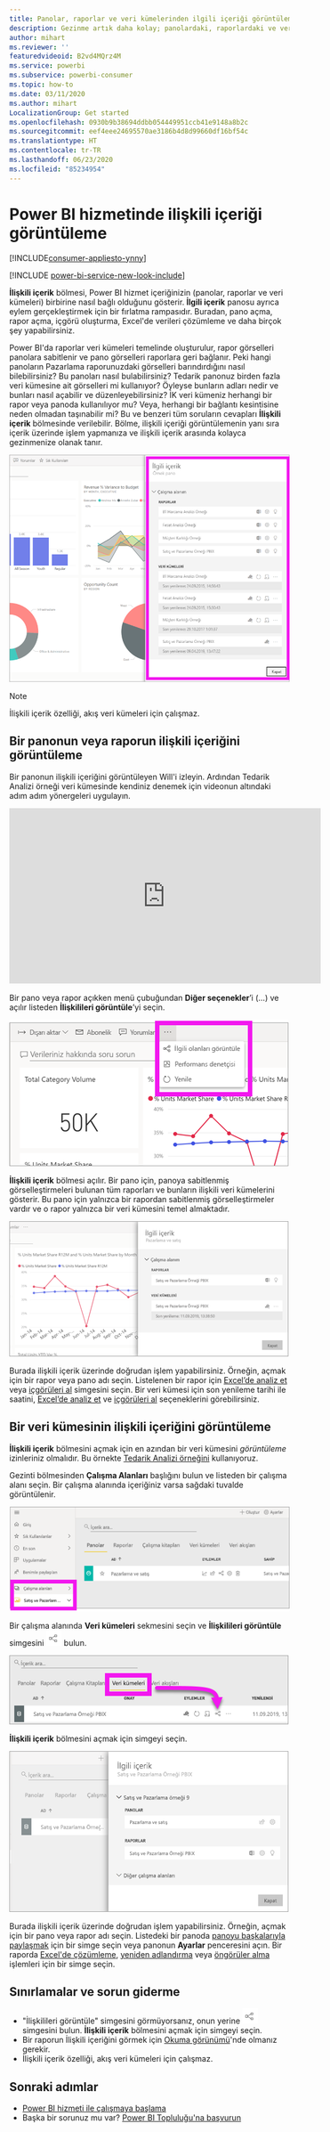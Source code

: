 ```yaml
---
title: Panolar, raporlar ve veri kümelerinden ilgili içeriği görüntüleme
description: Gezinme artık daha kolay; panolardaki, raporlardaki ve veri kümelerindeki ilişkili içeriği görüntüleyin
author: mihart
ms.reviewer: ''
featuredvideoid: B2vd4MQrz4M
ms.service: powerbi
ms.subservice: powerbi-consumer
ms.topic: how-to
ms.date: 03/11/2020
ms.author: mihart
LocalizationGroup: Get started
ms.openlocfilehash: 0930b9b38694ddbb054449951ccb41e9148a8b2c
ms.sourcegitcommit: eef4eee24695570ae3186b4d8d99660df16bf54c
ms.translationtype: HT
ms.contentlocale: tr-TR
ms.lasthandoff: 06/23/2020
ms.locfileid: "85234954"
---
```

# <a name="view-related-content-in-the-power-bi-service"></a>Power BI hizmetinde ilişkili içeriği görüntüleme

[!INCLUDE[consumer-appliesto-ynny](../includes/consumer-appliesto-ynny.md)]

[!INCLUDE [power-bi-service-new-look-include](../includes/power-bi-service-new-look-include.md)]

**İlişkili içerik** bölmesi, Power BI hizmet içeriğinizin (panolar, raporlar ve veri kümeleri) birbirine nasıl bağlı olduğunu gösterir. **İlgili içerik** panosu ayrıca eylem gerçekleştirmek için bir fırlatma rampasıdır. Buradan, pano açma, rapor açma, içgörü oluşturma, Excel'de verileri çözümleme ve daha birçok şey yapabilirsiniz.  

Power BI'da raporlar veri kümeleri temelinde oluşturulur, rapor görselleri panolara sabitlenir ve pano görselleri raporlara geri bağlanır. Peki hangi panoların Pazarlama raporunuzdaki görselleri barındırdığını nasıl bilebilirsiniz? Bu panoları nasıl bulabilirsiniz? Tedarik panonuz birden fazla veri kümesine ait görselleri mi kullanıyor? Öyleyse bunların adları nedir ve bunları nasıl açabilir ve düzenleyebilirsiniz? İK veri kümeniz herhangi bir rapor veya panoda kullanılıyor mu? Veya, herhangi bir bağlantı kesintisine neden olmadan taşınabilir mi? Bu ve benzeri tüm soruların cevapları **İlişkili içerik** bölmesinde verilebilir.  Bölme, ilişkili içeriği görüntülemenin yanı sıra içerik üzerinde işlem yapmanıza ve ilişkili içerik arasında kolayca gezinmenize olanak tanır.

![ilişkili içerik](./media/end-user-related/power-bi-list.png)

> [!NOTE]
> İlişkili içerik özelliği, akış veri kümeleri için çalışmaz.
> 
> 

## <a name="view-related-content-for-a-dashboard-or-report"></a>Bir panonun veya raporun ilişkili içeriğini görüntüleme
Bir panonun ilişkili içeriğini görüntüleyen Will'i izleyin. Ardından Tedarik Analizi örneği veri kümesinde kendiniz denemek için videonun altındaki adım adım yönergeleri uygulayın.

<iframe width="560" height="315" src="https://www.youtube.com/embed/B2vd4MQrz4M#t=3m05s" frameborder="0" allowfullscreen></iframe>

Bir pano veya rapor açıkken menü çubuğundan **Diğer seçenekler**’i (...) ve açılır listeden **İlişkilileri görüntüle**’yi seçin.

![Üç nokta açılır listesi](./media/end-user-related/power-bi-dropdown.png)

**İlişkili içerik** bölmesi açılır. Bir pano için, panoya sabitlenmiş görselleştirmeleri bulunan tüm raporları ve bunların ilişkili veri kümelerini gösterir. Bu pano için yalnızca bir rapordan sabitlenmiş görselleştirmeler vardır ve o rapor yalnızca bir veri kümesini temel almaktadır. 

![İlişkili içerik bölmesi](./media/end-user-related/power-bi-view-related-dashboard.png)

Burada ilişkili içerik üzerinde doğrudan işlem yapabilirsiniz.  Örneğin, açmak için bir rapor veya pano adı seçin.  Listelenen bir rapor için [Excel’de analiz et](../collaborate-share/service-analyze-in-excel.md) veya [içgörüleri al](end-user-insights.md) simgesini seçin. Bir veri kümesi için son yenileme tarihi ile saatini, [Excel’de analiz et](../collaborate-share/service-analyze-in-excel.md) ve [içgörüleri al](end-user-insights.md) seçeneklerini görebilirsiniz.  



## <a name="view-related-content-for-a-dataset"></a>Bir veri kümesinin ilişkili içeriğini görüntüleme
**İlişkili içerik** bölmesini açmak için en azından bir veri kümesini *görüntüleme* izinleriniz olmalıdır. Bu örnekte [Tedarik Analizi örneğini](../create-reports/sample-procurement.md) kullanıyoruz.

Gezinti bölmesinden **Çalışma Alanları** başlığını bulun ve listeden bir çalışma alanı seçin. Bir çalışma alanında içeriğiniz varsa sağdaki tuvalde görüntülenir. 

![gezinti bölmesindeki çalışma alanları](./media/end-user-related/power-bi-workspace.png)


Bir çalışma alanında **Veri kümeleri** sekmesini seçin ve **İlişkilileri görüntüle** simgesini ![İlişkilileri görüntüle simgesi](./media/end-user-related/power-bi-view-related-icon-new.png) bulun.

![Veri Kümeleri sekmesi](./media/end-user-related/power-bi-related-dataset.png)

**İlişkili içerik** bölmesini açmak için simgeyi seçin.

![Power BI içerik görünümünün üst kısmında ilgili içerik bölmesi açılır](media/end-user-related/power-bi-dataset.png)

Burada ilişkili içerik üzerinde doğrudan işlem yapabilirsiniz. Örneğin, açmak için bir pano veya rapor adı seçin.  Listedeki bir panoda [panoyu başkalarıyla paylaşmak](../collaborate-share/service-share-dashboards.md) için bir simge seçin veya panonun **Ayarlar** penceresini açın. Bir raporda [Excel'de çözümleme](../collaborate-share/service-analyze-in-excel.md), [yeniden adlandırma](../create-reports/service-rename.md) veya [öngörüler alma](end-user-insights.md) işlemleri için bir simge seçin.  

## <a name="limitations-and-troubleshooting"></a>Sınırlamalar ve sorun giderme
* "İlişkilileri görüntüle" simgesini görmüyorsanız, onun yerine ![İlişkilileri görüntüle simgesi](./media/end-user-related/power-bi-view-related-icon-new.png) simgesini bulun. **İlişkili içerik** bölmesini açmak için simgeyi seçin.
* Bir raporun İlişkili içeriğini görmek için [Okuma görünümü](end-user-reading-view.md)'nde olmanız gerekir.
* İlişkili içerik özelliği, akış veri kümeleri için çalışmaz.

## <a name="next-steps"></a>Sonraki adımlar
* [Power BI hizmeti ile çalışmaya başlama](../fundamentals/service-get-started.md)
* Başka bir sorunuz mu var? [Power BI Topluluğu'na başvurun](https://community.powerbi.com/)
